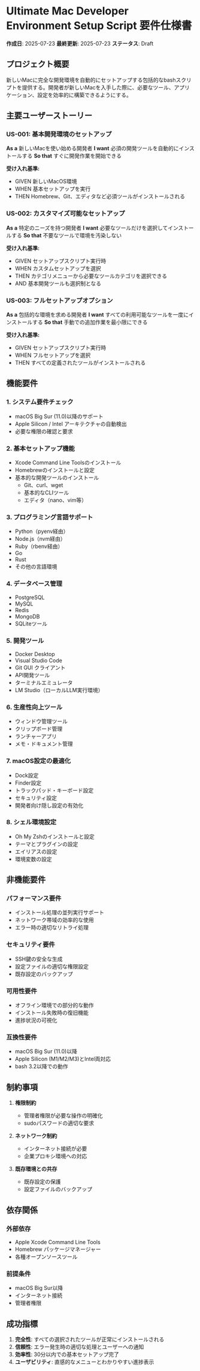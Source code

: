 # Ultimate Mac Developer Environment Setup Script 要件仕様書

**作成日**: 2025-07-23
**最終更新**: 2025-07-23
**ステータス**: Draft

## プロジェクト概要

新しいMacに完全な開発環境を自動的にセットアップする包括的なbashスクリプトを提供する。開発者が新しいMacを入手した際に、必要なツール、アプリケーション、設定を効率的に構築できるようにする。

## 主要ユーザーストーリー

### US-001: 基本開発環境のセットアップ
**As a** 新しいMacを使い始める開発者
**I want** 必須の開発ツールを自動的にインストールする
**So that** すぐに開発作業を開始できる

**受け入れ基準:**
- GIVEN 新しいMacOS環境
- WHEN 基本セットアップを実行
- THEN Homebrew、Git、エディタなど必須ツールがインストールされる

### US-002: カスタマイズ可能なセットアップ
**As a** 特定のニーズを持つ開発者
**I want** 必要なツールだけを選択してインストールする
**So that** 不要なツールで環境を汚染しない

**受け入れ基準:**
- GIVEN セットアップスクリプト実行時
- WHEN カスタムセットアップを選択
- THEN カテゴリメニューから必要なツールカテゴリを選択できる
- AND 基本開発ツールも選択制となる

### US-003: フルセットアップオプション
**As a** 包括的な環境を求める開発者
**I want** すべての利用可能なツールを一度にインストールする
**So that** 手動での追加作業を最小限にできる

**受け入れ基準:**
- GIVEN セットアップスクリプト実行時
- WHEN フルセットアップを選択
- THEN すべての定義されたツールがインストールされる

## 機能要件

### 1. システム要件チェック
- macOS Big Sur (11.0)以降のサポート
- Apple Silicon / Intel アーキテクチャの自動検出
- 必要な権限の確認と要求

### 2. 基本セットアップ機能
- Xcode Command Line Toolsのインストール
- Homebrewのインストールと設定
- 基本的な開発ツールのインストール
  - Git、curl、wget
  - 基本的なCLIツール
  - エディタ（nano、vim等）

### 3. プログラミング言語サポート
- Python（pyenv経由）
- Node.js（nvm経由）
- Ruby（rbenv経由）
- Go
- Rust
- その他の言語環境

### 4. データベース管理
- PostgreSQL
- MySQL
- Redis
- MongoDB
- SQLiteツール

### 5. 開発ツール
- Docker Desktop
- Visual Studio Code
- Git GUI クライアント
- API開発ツール
- ターミナルエミュレータ
- LM Studio（ローカルLLM実行環境）

### 6. 生産性向上ツール
- ウィンドウ管理ツール
- クリップボード管理
- ランチャーアプリ
- メモ・ドキュメント管理

### 7. macOS設定の最適化
- Dock設定
- Finder設定
- トラックパッド・キーボード設定
- セキュリティ設定
- 開発者向け隠し設定の有効化

### 8. シェル環境設定
- Oh My Zshのインストールと設定
- テーマとプラグインの設定
- エイリアスの設定
- 環境変数の設定

## 非機能要件

### パフォーマンス要件
- インストール処理の並列実行サポート
- ネットワーク帯域の効率的な使用
- エラー時の適切なリトライ処理

### セキュリティ要件
- SSH鍵の安全な生成
- 設定ファイルの適切な権限設定
- 既存設定のバックアップ

### 可用性要件
- オフライン環境での部分的な動作
- インストール失敗時の復旧機能
- 進捗状況の可視化

### 互換性要件
- macOS Big Sur (11.0)以降
- Apple Silicon (M1/M2/M3)とIntel両対応
- bash 3.2以降での動作

## 制約事項

1. **権限制約**
   - 管理者権限が必要な操作の明確化
   - sudoパスワードの適切な要求

2. **ネットワーク制約**
   - インターネット接続が必要
   - 企業プロキシ環境への対応

3. **既存環境との共存**
   - 既存設定の保護
   - 設定ファイルのバックアップ

## 依存関係

### 外部依存
- Apple Xcode Command Line Tools
- Homebrew パッケージマネージャー
- 各種オープンソースツール

### 前提条件
- macOS Big Sur以降
- インターネット接続
- 管理者権限

## 成功指標

1. **完全性**: すべての選択されたツールが正常にインストールされる
2. **信頼性**: エラー発生時の適切な処理とユーザーへの通知
3. **効率性**: 30分以内での基本セットアップ完了
4. **ユーザビリティ**: 直感的なメニューとわかりやすい進捗表示